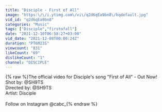 ```yaml
---
title: "Disciple - First of All"
image: "https:\/\/i.ytimg.com\/vi\/q2d6qEa9bn8\/hqdefault.jpg"
vid_id: "q2d6qEa9bn8"
categories: "Music"
tags: ["Disciple","firstofall"]
date: "2021-12-10T06:58:27+03:00"
vid_date: "2021-12-08T00:00:24Z"
duration: "PT6M23S"
viewcount: "831"
likeCount: "69"
dislikeCount: "1"
channel: "DISCIPLE"
---
```

{% raw %}The official video for Disciple's song &quot;First of All&quot; - Out Now!<br />Shot by: @SH9TS<br />Directed by:  @SH9TS <br />Artist: Disciple <br /><br />Follow on Instagram @cabc_{% endraw %}
